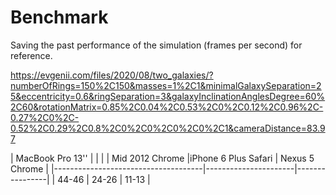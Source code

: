 # Benchmark

Saving the past performance of the simulation (frames per second) for reference.

https://evgenii.com/files/2020/08/two_galaxies/?numberOfRings=150%2C150&masses=1%2C1&minimalGalaxySeparation=25&eccentricity=0.6&ringSeparation=3&galaxyInclinationAnglesDegree=60%2C60&rotationMatrix=0.85%2C0.04%2C0.53%2C0%2C0.12%2C0.96%2C-0.27%2C0%2C-0.52%2C0.29%2C0.8%2C0%2C0%2C0%2C0%2C1&cameraDistance=83.97

|   MacBook Pro 13''                  |                      |                | 
| Mid 2012 Chrome                     |iPhone 6 Plus Safari  | Nexus 5 Chrome |
|-------------------------------------|----------------------|----------------|
|     44-46                           |      24-26           |     11-13      |

